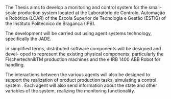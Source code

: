 The Thesis aims to develop a monitoring and control system for the small-scale production system located at the Laboratório de Controlo, Automação e Robótica (LCAR) of the Escola Superior de Tecnologia e Gestão (ESTiG) of the Instituto Politécnico de Bragança (IPB).

The development will be carried out using agent systems technology, specifically the JADE.

In simplified terms, distributed software components will be designed and devel- oped to represent the existing physical components, particularly the FischertechnikTM production machines and the e IRB 1400 ABB Robot for handling.

The interactions between the various agents will also be designed to support the realization of product production tasks, simulating a control system . Each agent will also send information about the state and other variables of the system, realizing the monitoring functionality.
